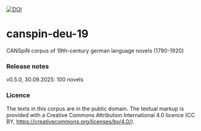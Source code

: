 [![DOI](https://zenodo.org/badge/17237973.svg)](https://zenodo.org/badge/latestdoi/17237973)

# canspin-deu-19
CANSpiN corpus of 19th-century german language novels (1790-1920)

### Release notes
v0.5.0, 30.09.2025: 100 novels

### Licence 
The texts in this corpus are in the public domain. The textual markup is provided with a Creative Commons Attribution International 4.0 licence (CC BY, https://creativecommons.org/licenses/by/4.0/).
